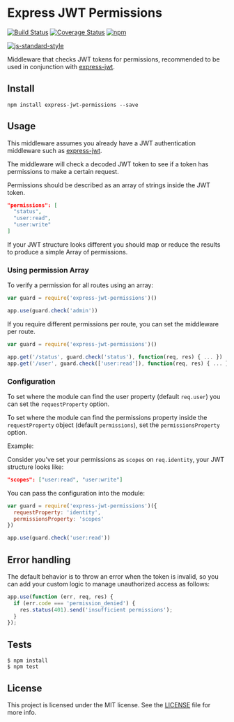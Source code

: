 # Express JWT Permissions

[![Build Status](https://travis-ci.org/MichielDeMey/express-jwt-permissions.svg?branch=master)](https://travis-ci.org/MichielDeMey/express-jwt-permissions)
[![Coverage Status](https://coveralls.io/repos/MichielDeMey/express-jwt-permissions/badge.svg?branch=master&service=github)](https://coveralls.io/github/MichielDeMey/express-jwt-permissions?branch=master)
[![npm](https://img.shields.io/npm/dm/express-jwt-permissions.svg?maxAge=2592000)](https://www.npmjs.com/package/express-jwt-permissions)

[![js-standard-style](https://cdn.rawgit.com/feross/standard/master/badge.svg)](https://github.com/feross/standard)

Middleware that checks JWT tokens for permissions, recommended to be used in conjunction with [express-jwt](https://github.com/auth0/express-jwt).

## Install

```
npm install express-jwt-permissions --save
```

## Usage

This middleware assumes you already have a JWT authentication middleware such as [express-jwt](https://github.com/auth0/express-jwt).

The middleware will check a decoded JWT token to see if a token has permissions to make a certain request.

Permissions should be described as an array of strings inside the JWT token.

```json
"permissions": [
  "status",
  "user:read",
  "user:write"
]
```

If your JWT structure looks different you should map or reduce the results to produce a simple Array of permissions.

### Using permission Array
To verify a permission for all routes using an array:

```javascript
var guard = require('express-jwt-permissions')()

app.use(guard.check('admin'))
```

If you require different permissions per route, you can set the middleware per route.

```javascript
var guard = require('express-jwt-permissions')()

app.get('/status', guard.check('status'), function(req, res) { ... })
app.get('/user', guard.check(['user:read']), function(req, res) { ... })
```

### Configuration
To set where the module can find the user property (default `req.user`) you can set the `requestProperty` option.

To set where the module can find the permissions property inside the `requestProperty` object (default `permissions`), set the `permissionsProperty` option.

Example:

Consider you've set your permissions as `scopes` on `req.identity`, your JWT structure looks like:

```json
"scopes": ["user:read", "user:write"]
```

You can pass the configuration into the module:

```javascript
var guard = require('express-jwt-permissions')({
  requestProperty: 'identity',
  permissionsProperty: 'scopes'
})

app.use(guard.check('user:read'))
```

## Error handling

The default behavior is to throw an error when the token is invalid, so you can add your custom logic to manage unauthorized access as follows:

```javascript
app.use(function (err, req, res) {
  if (err.code === 'permission_denied') {
    res.status(401).send('insufficient permissions');
  }
});
```

## Tests

    $ npm install
    $ npm test

## License

This project is licensed under the MIT license. See the [LICENSE](LICENSE.txt) file for more info.
